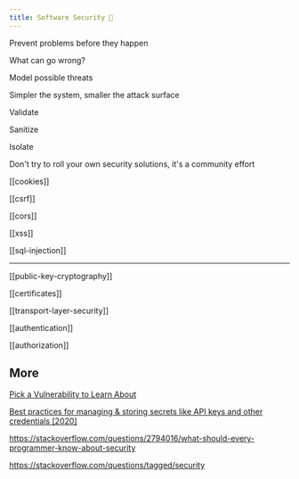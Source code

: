 ```yaml
---
title: Software Security 🔐
--- 
```



Prevent problems before they happen     

What can go wrong? 

Model possible threats 

Simpler the system, smaller the attack surface  

Validate

Sanitize

Isolate 

Don't try to roll your own security solutions, it's a community effort 


[[cookies]]

[[csrf]]

[[cors]]

[[xss]]

[[sql-injection]]

---

[[public-key-cryptography]]

[[certificates]]

[[transport-layer-security]]

[[authentication]]

[[authorization]]



## More 

[Pick a Vulnerability to Learn About](https://www.hacksplaining.com/lessons)

[Best practices for managing & storing secrets like API keys and other credentials \[2020\]](https://blog.gitguardian.com/secrets-api-management/#secrets-as-service)

<https://stackoverflow.com/questions/2794016/what-should-every-programmer-know-about-security>

<https://stackoverflow.com/questions/tagged/security>
